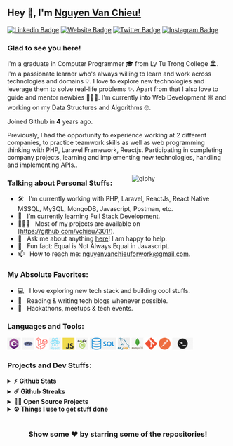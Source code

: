 ## Hey 👋, I'm [Nguyen Van Chieu!](https://github.com/vchieu7301/)

[![Linkedin Badge](https://img.shields.io/badge/-LinkedIn-0e76a8?style=flat-square&logo=Linkedin&logoColor=white)](https://www.linkedin.com/in/chi%C3%AAu-nguy%E1%BB%85n-141172228/)
[![Website Badge](https://img.shields.io/badge/Website-3b5998?style=flat-square&logo=google-chrome&logoColor=white)](https://github.com/vchieu7301/)
[![Twitter Badge](https://img.shields.io/badge/-Twitter-00acee?style=flat-square&logo=Twitter&logoColor=white)](https://twitter.com/vanchieu_73)
[![Instagram Badge](https://img.shields.io/badge/-Instagram-e4405f?style=flat-square&logo=Instagram&logoColor=white)](https://www.instagram.com/chieeu.73/)

### Glad to see you here! &nbsp;

I'm a graduate in Computer Programmer 🎓 from Ly Tu Trong College 🏛. I'm a passionate learner who's always willing to learn and work across technologies and domains 💡. I love to explore new technologies and leverage them to solve real-life problems ✨. Apart from that I also love to guide and mentor newbies 👨🏻‍💻. I'm currently into Web Development 🕸️ and working on my Data Structures and Algorithms 🤓.

Joined Github in **4** years ago.

Previously, I had the opportunity to experience working at 2 different companies, to practice teamwork skills as well as web programming thinking with PHP, Laravel Framework, Reactjs. Participating in completing company projects, learning and implementing new technologies, handling and implementing APIs..

[<img align='right' src="https://media.giphy.com/media/M9gbBd9nbDrOTu1Mqx/giphy.gif" width="220" alt="giphy">](https://github.com/vchieu7301)

### Talking about Personal Stuffs:

- 🛠 &nbsp; I’m currently working with PHP, Laravel, ReactJs, React Native <br />  MSSQL, MySQL, MongoDB, Javascript, Postman, etc.
- 🚀 &nbsp; I’m currently learning Full Stack Development.
- 👨🏻‍💻 &nbsp; Most of my projects are available on [https://github.com/vchieu7301/).
- 💬 &nbsp; Ask me about anything [here](https://github.com/vchieu7301/)! I am happy to help.
- 👾 &nbsp; Fun fact: Equal is Not Always Equal in Javascript.
- 📫 &nbsp; How to reach me: nguyenvanchieuforwork@gmail.com.

### My Absolute Favorites:

- 💻 &nbsp; I love exploring new tech stack and building cool stuffs.
- 📰 &nbsp; Reading & writing tech blogs whenever possible.
- 🍕 &nbsp; Hackathons, meetups & tech events.

### Languages and Tools:
<code><img height="27" src="https://github.com/vchieu7301/vchieu7301/blob/main/icon/net.png" alt="net"></code>
<code><img height="27" src="https://github.com/vchieu7301/vchieu7301/blob/main/icon/php.jpg" alt="php"></code>
<code><img height="27" src="https://github.com/vchieu7301/vchieu7301/blob/main/icon/laravel.png" alt="laravel"></code>
<code><img height="27" src="https://github.com/vchieu7301/vchieu7301/blob/main/icon/reactjs.png" alt="react"></code>
<code><img height="27" src="https://github.com/vchieu7301/vchieu7301/blob/main/icon/js.png" alt="javascript"></code>
<code><img height="27" src="https://github.com/vchieu7301/vchieu7301/blob/main/icon/node.png" alt="nodejs"></code>
<code><img height="27" src="https://github.com/vchieu7301/vchieu7301/blob/main/icon/sql.png" alt="sql"></code>
<code><img height="27" src="https://github.com/vchieu7301/vchieu7301/blob/main/icon/mysql.jpg" alt="mysql"></code>
<code><img height="27" src="https://github.com/vchieu7301/vchieu7301/blob/main/icon/mongodb.png" alt="mongodb"></code>
<code><img height="27" src="https://github.com/vchieu7301/vchieu7301/blob/main/icon/git.png" alt="git"></code>
<code><img height="27" src="https://github.com/vchieu7301/vchieu7301/blob/main/icon/postman.png" alt="postman"></code>
<code><img height="27" src="https://github.com/vchieu7301/vchieu7301/blob/main/icon/ter.png" alt="terminal"></code>

### Projects and Dev Stuffs:

<details>	
  <summary><b>⚡ Github Stats</b></summary>

  <br />
  <img height="180em" src="https://github-readme-stats.vercel.app/api?username=vchieu7301&show_icons=true&hide_border=true&count_private=true&include_all_commits=true" />
  <img height="180em" src="https://github-readme-stats.vercel.app/api/top-langs/?username=vchieu7301&exclude_repo=KNN-Image-Classification&show_icons=true&hide_border=true&layout=compact&langs_count=8"/>
</details>

<details>	
  <summary><b>☄️ Github Streaks</b></summary>

  <br />
  <img height="180em" src="https://github-readme-streak-stats.herokuapp.com/?user=vchieu7301&hide_border=true" />
</details>

<details>
  <summary><b>🧑‍🚀 Open Source Projects</b></summary>

  <br />
  <table>
    <thead align="center">
      <tr border: none;>
        <td><b>💻 Projects</b></td>
        <td><b>🌟 Stars</b></td>
        <td><b>🍴 Forks</b></td>
        <td><b>🐛 Issues</b></td>
        <td><b>🔔 Pull Requests</b></td>
        <td><b>👨‍💻 Language</b></td>
      </tr>
    </thead>
    <tbody>
      <tr>
	      <td><a href="https://github.com/vchieu7301/shop-bee"><b>🚀 Shop-Bee-BE</b></a></td>
        <td><img alt="Stars" src="https://img.shields.io/github/stars/vchieu7301/shop-bee?style=flat-square&labelColor=343b41"/></td>
        <td><img alt="Forks" src="https://img.shields.io/github/forks/vchieu7301/shop-bee?style=flat-square&labelColor=343b41"/></td>
        <td><img alt="Issues" src="https://img.shields.io/github/issues/vchieu7301/shop-bee?style=flat-square"/></td>
        <td><img alt="Pull Requests" src="https://img.shields.io/github/issues-pr/vchieu7301/shop-bee?style=flat-square"/></td>
        <td><img alt="Language" src="https://img.shields.io/github/languages/top/vchieu7301/shop-bee?style=flat-square"/></td>
      </tr>
      <tr>
	      <td><a href="https://github.com/vchieu7301/shop-bee-fe"><b>💸 Shop-Bee-FE</b></a></td>
        <td><img alt="Stars" src="https://img.shields.io/github/stars/vchieu7301/shop-bee-fe?style=flat-square&labelColor=343b41"/></td>
        <td><img alt="Forks" src="https://img.shields.io/github/forks/vchieu7301/shop-bee-fe?style=flat-square&labelColor=343b41"/></td>
        <td><img alt="Issues" src="https://img.shields.io/github/issues/vchieu7301/shop-bee-fe?style=flat-square"/></td>
        <td><img alt="Pull Requests" src="https://img.shields.io/github/issues-pr/vchieu7301/shop-bee-fe?style=flat-square"/></td>
        <td><img alt="Language" src="https://img.shields.io/github/languages/top/vchieu7301/shop-bee-fe?label=javascript&style=flat-square"/></td>
      </tr>
      <tr>
	      <td><a href="https://github.com/vchieu7301/Staff-Management"><b>👨🏻‍💻 Staff-Management</b></a></td>
        <td><img alt="Stars" src="https://img.shields.io/github/stars/vchieu7301/Staff-Management?style=flat-square&labelColor=343b41"/></td>
        <td><img alt="Forks" src="https://img.shields.io/github/forks/vchieu7301/Staff-Management?style=flat-square&labelColor=343b41"/></td>
        <td><img alt="Issues" src="https://img.shields.io/github/issues/vchieu7301/Staff-Management?style=flat-square"/></td>
        <td><img alt="Pull Requests" src="https://img.shields.io/github/issues-pr/vchieu7301/Staff-Management?style=flat-square"/></td>
        <td><img alt="Language" src="https://img.shields.io/github/languages/top/vchieu7301/Staff-Management?style=flat-square"/></td> 
      </tr>
      <tr>
	      <td><a href="https://github.com/vchieu7301/PHP-Courses-For-Beginner"><b>🤓 PHP-Courses-For-Beginner</b></a></td>
        <td><img alt="Stars" src="https://img.shields.io/github/stars/vchieu7301/PHP-Courses-For-Beginner?style=flat-square&labelColor=343b41"/></td>
        <td><img alt="Forks" src="https://img.shields.io/github/forks/vchieu7301/PHP-Courses-For-Beginner?style=flat-square&labelColor=343b41"/></td>
        <td><img alt="Issues" src="https://img.shields.io/github/issues/vchieu7301/PHP-Courses-For-Beginner?style=flat-square"/></td>
        <td><img alt="Pull Requests" src="https://img.shields.io/github/issues-pr/vchieu7301/PHP-Courses-For-Beginner?style=flat-square"/></td>
        <td><img alt="Language" src="https://img.shields.io/badge/markdown-100%25-blue?style=flat-square"/></td> 
      </tr>
	    <tr>
	      <td><a href="https://github.com/vchieu7301/Javascript-Course-For-Beginner"><b>🐱‍💻 Javacript-Courses-For-Beginner</b></a></td>
        <td><img alt="Stars" src="https://img.shields.io/github/stars/vchieu7301/Javascript-Course-For-Beginner?style=flat-square&labelColor=343b41"/></td>
        <td><img alt="Forks" src="https://img.shields.io/github/forks/vchieu7301/Javascript-Course-For-Beginner?style=flat-square&labelColor=343b41"/></td>
        <td><img alt="Issues" src="https://img.shields.io/github/issues/vchieu7301/Javascript-Course-For-Beginner?style=flat-square"/></td>
        <td><img alt="Pull Requests" src="https://img.shields.io/github/issues-pr/vchieu7301/Javascript-Course-For-Beginner?style=flat-square"/></td>
        <td><img alt="Language" src="https://img.shields.io/badge/markdown-100%25-blue?style=flat-square"/></td> 
      </tr>
    </tbody>
  </table>
  <br />
</details>
 
<details>	
  <br />
  <summary><b>⚙️ Things I use to get stuff done</b></summary>
  	<ul>
	    <li><b>Laptop: </b> HP 15s-du0040TX (i7)</li>
  	   <li><b>Browser: </b> Microsoft Edge Web Browser</li>
	    <li><b>Code Editor:</b> VSCode - The best editor out there.</li>
	    <li><b>To Stay Updated:</b> Stackoverflow, Linkedin and Twitter.</li>
	    <br />
	</ul>	
</details>

#

<div align="center">

### Show some ❤️ by starring some of the repositories!

</div>

